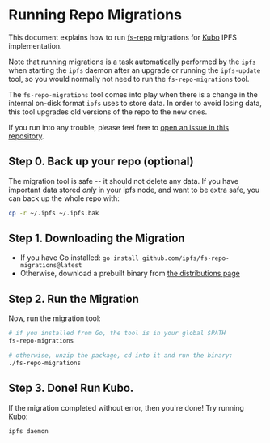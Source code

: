 # Running Repo Migrations

This document explains how to run [fs-repo](https://github.com/ipfs/specs/tree/master/repo/fs-repo) migrations for [Kubo](https://github.com/ipfs/kubo) IPFS implementation.

Note that running migrations is a task automatically performed by the `ipfs` when starting the `ipfs` daemon after an upgrade or running the `ipfs-update` tool, so you would normally not need to run the `fs-repo-migrations` tool.

The `fs-repo-migrations` tool comes into play when there is a change in the internal on-disk format `ipfs` uses to store data. In order to avoid losing data, this tool upgrades old versions of the repo to the new ones.

If you run into any trouble, please feel free to [open an issue in this repository](https://github.com/ipfs/fs-repo-migrations/issues).

## Step 0. Back up your repo (optional)

The migration tool is safe -- it should not delete any data. If you have important data stored _only_ in your ipfs node, and want to be extra safe, you can back up the whole repo with:

```sh
cp -r ~/.ipfs ~/.ipfs.bak
```

## Step 1. Downloading the Migration

- If you have Go installed: `go install github.com/ipfs/fs-repo-migrations@latest`
- Otherwise, download a prebuilt binary from [the distributions page](https://dist.ipfs.tech/#fs-repo-migrations)

## Step 2. Run the Migration

Now, run the migration tool:

```sh
# if you installed from Go, the tool is in your global $PATH
fs-repo-migrations

# otherwise, unzip the package, cd into it and run the binary:
./fs-repo-migrations
```

## Step 3. Done! Run Kubo.

If the migration completed without error, then you're done! Try running Kubo:

```
ipfs daemon
```
